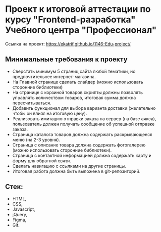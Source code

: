 # Проект к итоговой аттестации по курсу "Frontend-разработка" Учебного центра "Профессионал"

Ссылка на проект: https://ekatrif.github.io/1146-Edu-project/

## Минимальные требования к проекту

- Сверстать минимум 5 страниц сайта любой тематики, но предпочтительнее интернет-магазина.
- На Главной странице сделать слайдер (можно использовать сторонние библиотеки)
- На странице с корзиной товаров скрипты должны позволять управлять количеством товаров, итоговая сумма должна пересчитываться.
- Добавить функционал для выбора варианта доставки (желательно чтобы он влиял на итоговую цену).
- Реализовать имитацию отправки заказа на сервер (на базе аякса), пользователь должен получать сообщение об успешной отправке заказа.
- Страница каталога товаров должна содержать раскрывающееся меню (на 2-3 уровня).
- Страница с описание товара должна содержать фотогалерею (можно использовать сторонние библиотеки).
- Cтраница с контактной информацией должна содержать карту и форму для обратной связи.
- Сделать навигацию с ссылками на другие страницы.
- Итоговая работа должна быть выложена в git-репозиторий.

## Стек:

- HTML,
- CSS,
- Javascript,
- jQuery,
- Figma,
- Git.
